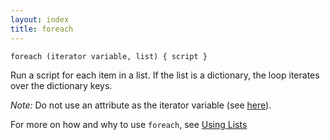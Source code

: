 ```yaml
---
layout: index
title: foreach
---
```


    foreach (iterator variable, list) { script }

Run a script for each item in a list. If the list is a dictionary, the loop iterates over the dictionary keys.

_Note:_ Do not use an attribute as the iterator variable (see [here](for.html)).

For more on how and why to use `foreach`, see [Using Lists](../using_lists.html)
